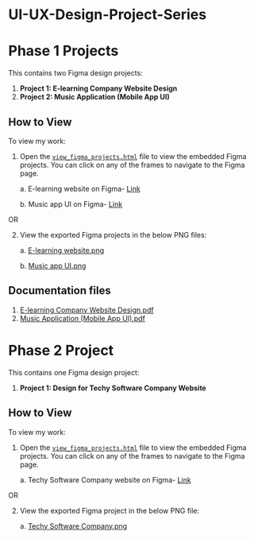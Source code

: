 # UI-UX-Design-Project-Series
# Phase 1 Projects

This contains two Figma design projects:

1. **Project 1: E-learning Company Website Design**
2. **Project 2: Music Application (Mobile App UI)**

## How to View

To view my work:

1. Open the [`view_figma_projects.html`](https://raw.githack.com/Pushti-shah1/UI-UX-Design-Project-Series/main/view_figma_projects.html) file to view the embedded Figma projects. You can click on any of the frames to navigate to the Figma page.

    a. E-learning website on Figma- [Link](https://www.figma.com/design/jPKcGboMJ6AdhiPIflSto8/E-learning-website?node-id=0-1&t=NPJjVpe1q5EJrU0Y-1)
   
    b. Music app UI on Figma- [Link](https://www.figma.com/design/sOQi6Qbp03r0rmSVsltIRB/music-app-UI?node-id=0-1&t=xhLRB7TTQhrOPbrY-1)

OR

2. View the exported Figma projects in the below PNG files:
    
    a. [E-learning website.png](https://github.com/Pushti-Shah1/UI-UX-Design-Project-Series/blob/main/E-learning%20website.png)

    b. [Music app UI.png](https://github.com/Pushti-Shah1/UI-UX-Design-Project-Series/blob/main/Music%20app%20UI.png)


## Documentation files

1. [E-learning Company Website Design.pdf](https://github.com/Pushti-Shah1/UI-UX-Design-Project-Series/blob/main/E-learning%20Company%20Website%20Design.pdf)
2. [Music Application (Mobile App UI).pdf](https://github.com/Pushti-Shah1/UI-UX-Design-Project-Series/blob/main/Music%20Application%20(Mobile%20App%20UI).pdf) 


# Phase 2 Project

This contains one Figma design project:

1. **Project 1: Design for Techy Software Company Website**

## How to View

To view my work:

1. Open the [`view_figma_projects.html`](https://raw.githack.com/Pushti-shah1/UI-UX-Design-Project-Series/main/view_figma_projects.html) file to view the embedded Figma projects. You can click on any of the frames to navigate to the Figma page.

    a. Techy Software Company website on Figma- [Link](https://www.figma.com/design/X4IcZGJwx7fbUs02IX3Bqn/Techy-Software-Company?t=wWuZc8B6RSrjRGQn-0)

OR

2. View the exported Figma project in the below PNG file:

    a. [Techy Software Company.png](https://github.com/Pushti-Shah1/UI-UX-Design-Project-Series/blob/main/E-learning%20website.png)
